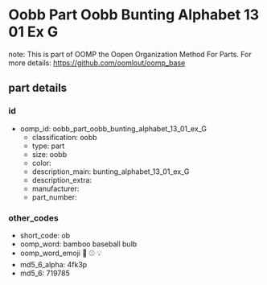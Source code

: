 # Oobb Part Oobb Bunting Alphabet 13 01 Ex G  

note: This is part of OOMP the Oopen Organization Method For Parts. For more details: https://github.com/oomlout/oomp_base

##  part details





### id
* oomp_id: oobb_part_oobb_bunting_alphabet_13_01_ex_G
  * classification: oobb
  * type: part
  * size: oobb
  * color: 
  * description_main: bunting_alphabet_13_01_ex_G
  * description_extra: 
  * manufacturer: 
  * part_number: 

### other_codes
* short_code: ob
* oomp_word: bamboo baseball bulb
* oomp_word_emoji :bamboo: :baseball: :bulb:
* md5_6_alpha: 4fk3p
* md5_6: 719785